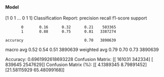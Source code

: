 #### Model
[1 0 1 ... 0 1 1]
Classification Report:
              precision    recall  f1-score   support

           0       0.16      0.32      0.21    503365
           1       0.88      0.75      0.81   3387274

    accuracy                           0.70   3890639
   macro avg       0.52      0.54      0.51   3890639
weighted avg       0.79      0.70      0.73   3890639

Accuracy: 0.6961992618693228
Confusion Matrix:
[[ 161031  342334]
 [ 839645 2547629]]
Confusion Matrix (%):
[[ 4.1389345   8.79891452]
 [21.58115929 65.48099168]]
